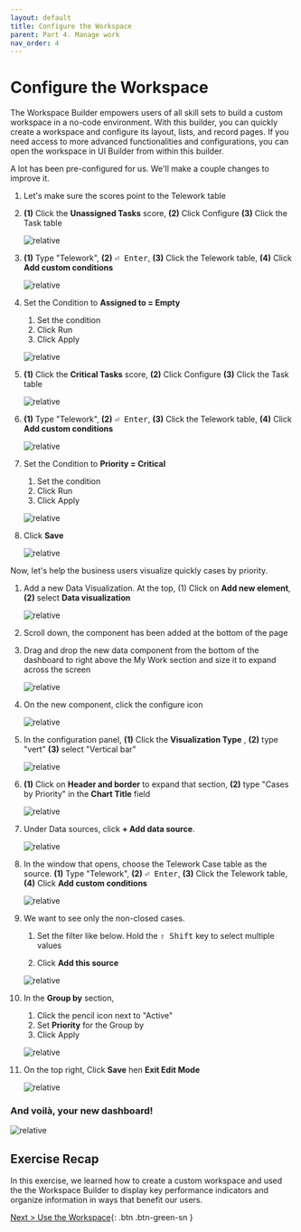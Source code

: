 ```yaml
---
layout: default
title: Configure the Workspace
parent: Part 4. Manage work
nav_order: 4
---
```

# Configure the Workspace

The Workspace Builder empowers users of all skill sets to build a custom workspace in a no-code environment. With this builder, you can quickly create a workspace and configure its layout, lists, and record pages. If you need access to more advanced functionalities and configurations, you can open the workspace in UI Builder from within this builder.

A lot has been pre-configured for us. We'll make a couple changes to improve it.

1. Let's make sure the scores point to the Telework table

2. **(1)** Click the **Unassigned Tasks** score, **(2)** Click Configure **(3)** Click the Task table

    ![relative](workspace/Edit_Visualization_Unassigned.png)

3. **(1)** Type "Telework", **(2)** <kbd>⏎ Enter</kbd>, **(3)** Click the Telework table, **(4)** Click **Add custom conditions**

    ![relative](workspace/edit_data_source.png)

4. Set the Condition to **Assigned to = Empty**
    1. Set the condition
    2. Click Run
    3. Click Apply

    ![relative](workspace/apply_data_source_filter_condition.png)

5. **(1)** Click the **Critical Tasks** score, **(2)** Click Configure **(3)** Click the Task table

    ![relative](workspace/Edit_Visualization_Critical_Tasks.png)

6. **(1)** Type "Telework", **(2)** <kbd>⏎ Enter</kbd>, **(3)** Click the Telework table, **(4)** Click **Add custom conditions**

    ![relative](workspace/edit_data_source.png)

7. Set the Condition to **Priority = Critical**
    1. Set the condition
    2. Click Run
    3. Click Apply

    ![relative](workspace/apply_data_source_filter_condition_Critical.png)

8. Click **Save**

    ![relative](workspace/Click_Save.png)



Now, let's help the business users visualize quickly cases by priority.

1. Add a new Data Visualization. At the top, (1) Click on **Add new element**, **(2)** select **Data visualization** 

    ![relative](workspace/Add_new_Visualization.png)

2. Scroll down, the component has been added at the bottom of the page

3. Drag and drop the new data component from the bottom of the dashboard to right above the My Work section and size it to expand across the screen

    ![relative](workspace/move_new_data_visualization.gif)


4. On the new component, click the configure icon

    ![relative](workspace/Click_Component_Configure.png)

5. In the configuration panel, **(1)** Click the **Visualization Type** , **(2)** type "vert" **(3)** select "Vertical bar"

    ![relative](workspace/select_Vertical_bar.png)
 
 6. **(1)** Click on **Header and border** to expand that section, **(2)** type "Cases by Priority" in the **Chart Title** field

    ![relative](workspace/set_Chart_Title_Cases_by_Priority.png)
 
7. Under Data sources, click **+ Add data source**.

    ![relative](workspace/Click_Add_Datasource.png)

8. In the window that opens, choose the Telework Case table as the source. **(1)** Type "Telework", **(2)** <kbd>⏎ Enter</kbd>, **(3)** Click the Telework table, **(4)** Click **Add custom conditions**

    ![relative](workspace/edit_data_source.png)

9. We want to see only the non-closed cases. 

    1. Set the filter like below. Hold the <kbd>⇧ Shift</kbd> key to select multiple values

    2. Click **Add this source**

    ![relative](workspace/set_Filter_Open_Cases.png)


8. In the **Group by** section, 

   1. Click the pencil icon next to "Active"
   2. Set **Priority** for the Group by
   3. Click Apply

    ![relative](workspace/set_Group_by_Priority.png)

9. On the top right, Click **Save** hen **Exit Edit Mode** 

    ![relative](workspace/Click_Save_then_Exit_Edit_Mode.png)


### And voilà, your new dashboard!

   ![relative](workspace/final_Workspace.png)


## Exercise Recap

In this exercise, we learned how to create a custom workspace and used the the Workspace Builder to display key performance indicators and organize information in ways that benefit our users.

[Next > Use the Workspace](./Part_4.4_Use_the_Workspace.md){: .btn .btn-green-sn }
